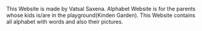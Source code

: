 This Website is made by Vatsal Saxena.
Alphabet Website is for the parents whose kids is/are in the playground(Kinden Garden).
This Website contains all alphabet with words and also their pictures.
